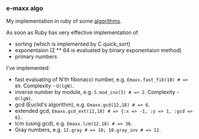 ### e-maxx algo

My implementation in ruby of some [algorithms](http://e-maxx.ru/algo/).

As soon as Ruby has very effective implementation of 
- sorting (which is implemented by C quick_sort)
- exponentaion (2 ** 64 is evaluated by binary exponentaion method)
- primary numbers

I've implemented:
- fast evaluating of N'th fibonacci number, e.g. `Emaxx.fast_fib(10) # => 89`. Complexity - `O(lgN)`.
- inverse number by module, e.g. `5.mod_inv(3) # => 2`. Complexity - `O(lgN)`.
- gcd (Euclid's algorithm), e.g. `Emaxx.gcd(12,18) # => 6`.
- extended gcd, `Emaxx.gcd_ext(12,18) # => {:x => -1, :y => 1, :gcd => 6}`.
- lcm (using gcd), e.g. `Emaxx.lcm(12,18) # => 36`.
- Gray numbers, e.g. `12.gray # => 10; 10.gray_inv # => 12`.
